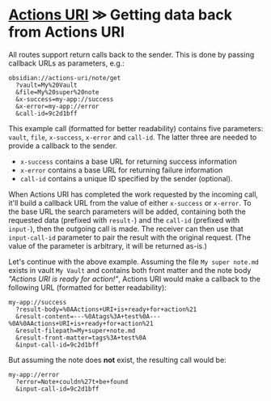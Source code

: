 # [Actions URI](index.md) ≫ Getting data back from Actions URI

All routes support return calls back to the sender. This is done by passing callback URLs as parameters, e.g.:

```
obsidian://actions-uri/note/get
  ?vault=My%20Vault
  &file=My%20super%20note
  &x-success=my-app://success
  &x-error=my-app://error
  &call-id=9c2d1bff
```

This example call (formatted for better readability) contains five parameters: `vault`, `file`, `x-success`, `x-error` and `call-id`.  The latter three are needed to provide a callback to the sender.

- `x-success` contains a base URL for returning success information
- `x-error` contains a base URL for returning failure information
- `call-id` contains a unique ID specified by the sender (optional).

When Actions URI has completed the work requested by the incoming call, it'll build a callback URL from the value of either `x-success` or `x-error`. To the base URL the search parameters will be added, containing both the requested data (prefixed with `result-`) and the `call-id` (prefixed with `input-`), then the outgoing call is made.  The receiver can then use that `input-call-id` parameter to pair the result with the original request.  (The value of the parameter is arbitrary, it will be returned as-is.)

Let's continue with the above example.  Assuming the file `My super note.md` exists in vault `My Vault` and contains both front matter and the note body *"Actions URI is ready for action!"*, Actions URI would make a callback to the following URL (formatted for better readability):

```
my-app://success
  ?result-body=%0AActions+URI+is+ready+for+action%21
  &result-content=---%0Atags%3A+test%0A---%0A%0AActions+URI+is+ready+for+action%21
  &result-filepath=My+super+note.md
  &result-front-matter=tags%3A+test%0A
  &input-call-id=9c2d1bff
```

But assuming the note does **not** exist, the resulting call would be:

```
my-app://error
  ?error=Note+couldn%27t+be+found
  &input-call-id=9c2d1bff
```
